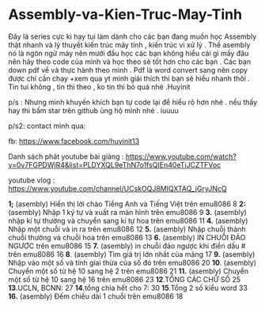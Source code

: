 # Assembly-va-Kien-Truc-May-Tinh
Đây là series cực kì hay tui làm dành cho các bạn đang muốn học Assembly thật nhanh và lý thuyết kiến trúc máy tính , kiến trúc vi xử lý . 
Thề asembly nó là ngôn ngữ máy nên mưới đầu học các bạn không hiểu cái gì mấy đâu nên hãy theo code của mình và học theo sẽ tốt hơn cho các bạn .
Các bạn down pdf về và thực hành theo mình .
Pdf là word convert sang nên copy được chỉ cần chạy +xem qua yt mình giải thích thì bạn sẽ hiểu nhanh thôi .
Tin tui không , tin thì theo , ko tin thì bỏ quá nhé .Huyinit

p/s : Nhưng mình khuyến khích bạn tự code lại để hiểu rõ hơn nhé . nếu thấy hay thì bấm star trên github ủng hộ mình nhé . iuuuu

p/s2: contact mình qua:

fb: https://www.facebook.com/huyinit13

Danh sách phát youtube bài giảng : https://www.youtube.com/watch?v=0v7FGPDWjR4&list=PLDYXQL9eThN7o1fsQIEn40eTiJCZTFVoc

youtube vlog :
https://www.youtube.com/channel/UCskOQJ8MIQXTAQ_jGryJNcQ

**1;** (asembly) Hiển thị lời chào Tiếng Anh và Tiếng Việt trên emu8086	8
**2:** (asembly) Nhập 1 ký tự và xuất ra màn hình trên emu8086	9
**3.** (asembly) nhập kí tự thường và chuyển sang kí tự hoa trên emu8086	11
**4.** (asembly) Nhập một chuỗi và in ra trên emu8086	12
**5.** (asembly) Nhập chuỗi thành chuỗi thường và chuỗi hoa trên emu8086	13
**6.** (asembly) IN CHUỖI ĐẢO NGƯỢC trên emu8086	15
**7.** (asembly) in chuỗi đảo ngược khi điền dấu # trên emu8086	16
**8**. (asembly)  Tìm giá trị lớn nhất của mảng	17
**9.** (asembly)  Nhập vào một số và tính giai thừa của số đó trên emu8086	20
**10**. (asembly)  Chuyển một số từ hệ 10 sang hệ 2 trên emu8086	21
**11.** (asembly)  Chuyển một số từ hệ 10 sang hệ 16 trên emu8086	23
**12**.TỔNG CÁC CHỮ SỐ	25
**13**.UCLN, BCNN:	27
**14**.tổng chia hết cho 7:	30
**15**.Tổng 2 số kiểu word	33
**16.** (asembly)  Đếm chiều dài 1 chuỗi trên emu8086	18
